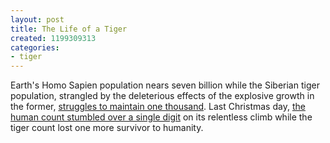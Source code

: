 ```yaml
---
layout: post
title: The Life of a Tiger
created: 1199309313
categories:
- tiger
---
```

Earth's Homo Sapien population nears seven billion while the Siberian tiger population, strangled by the deleterious effects of the explosive growth in the former, <a href="http://english.peopledaily.com.cn/200507/22/eng20050722_197734.html" rel="external">struggles to maintain one thousand</a>. Last Christmas day, <a href="http://www.sfgate.com/cgi-bin/article.cgi?f=/chronicle/archive/2007/12/26/MN0LU4M2T.DTL" rel="external">the human count stumbled over a single digit</a> on its relentless climb while the tiger count lost one more survivor to humanity. 
